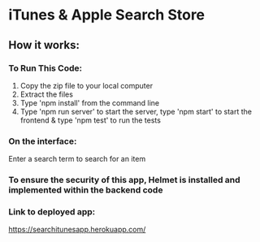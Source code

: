 # iTunes & Apple Search Store

## How it works:
### To Run This Code:
1. Copy the zip file to your local computer
2. Extract the files
3. Type 'npm install' from the command line
4. Type 'npm run server' to start the server, type 'npm start' to start the frontend & type 'npm test' to run the tests

### On the interface:
Enter a search term to search for an item

### To ensure the security of this app, Helmet is installed and implemented within the backend code

### Link to deployed app:
https://searchitunesapp.herokuapp.com/
